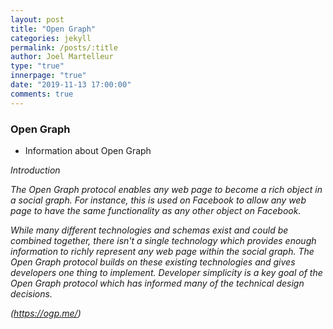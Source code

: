 ```yaml
---
layout: post
title: "Open Graph"
categories: jekyll
permalink: /posts/:title
author: Joel Martelleur
type: "true"
innerpage: "true"
date: "2019-11-13 17:00:00" 
comments: true
---
```


### Open Graph

* Information about Open Graph    

_Introduction_ 

_The Open Graph protocol enables any web page to become a rich object in a social graph. For instance, this is used on Facebook to allow any web page to have the same functionality as any other object on Facebook._ 

_While many different technologies and schemas exist and could be combined together, there isn't a single technology which provides enough information to richly represent any web page within the social graph. The Open Graph protocol builds on these existing technologies and gives developers one thing to implement. Developer simplicity is a key goal of the Open Graph protocol which has informed many of the technical design decisions._

_(https://ogp.me/)_
